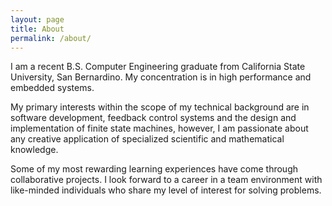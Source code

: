 ```yaml
---
layout: page
title: About
permalink: /about/
---
```


I am a recent B.S. Computer Engineering graduate from California State University, San Bernardino. My concentration is in high performance and embedded systems.

My primary interests within the scope of my technical background are in software development, feedback control systems and the design and implementation of finite state machines, however, I am passionate about any creative application of specialized scientific and mathematical knowledge. 

Some of my most rewarding learning experiences have come through collaborative projects. I look forward to a career in a team environment with like-minded individuals who share my level of interest for solving problems.
